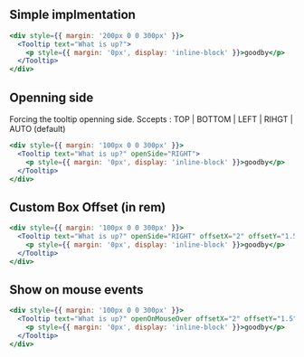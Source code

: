 ## Simple implmentation

```jsx
<div style={{ margin: '200px 0 0 300px' }}>
  <Tooltip text="What is up?">
    <p style={{ margin: '0px', display: 'inline-block' }}>goodby</p>
  </Tooltip>
</div>
```

## Openning side

Forcing the tooltip openning side. Sccepts : TOP | BOTTOM | LEFT | RIHGT | AUTO (default)

```jsx
<div style={{ margin: '100px 0 0 300px' }}>
  <Tooltip text="What is up?" openSide="RIGHT">
    <p style={{ margin: '0px', display: 'inline-block' }}>goodby</p>
  </Tooltip>
</div>
```

## Custom Box Offset (in rem)

```jsx
<div style={{ margin: '100px 0 0 300px' }}>
  <Tooltip text="What is up?" openSide="RIGHT" offsetX="2" offsetY="1.5">
    <p style={{ margin: '0px', display: 'inline-block' }}>goodby</p>
  </Tooltip>
</div>
```

## Show on mouse events

```jsx
<div style={{ margin: '100px 0 0 300px' }}>
  <Tooltip text="What is up?" openOnMouseOver offsetX="2" offsetY="1.5">
    <p style={{ margin: '0px', display: 'inline-block' }}>goodby</p>
  </Tooltip>
</div>
```
